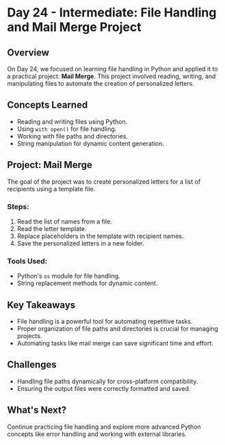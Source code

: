 # Day 24 - Intermediate: File Handling and Mail Merge Project

## Overview
On Day 24, we focused on learning file handling in Python and applied it to a practical project: **Mail Merge**. This project involved reading, writing, and manipulating files to automate the creation of personalized letters.

## Concepts Learned
- Reading and writing files using Python.
- Using `with open()` for file handling.
- Working with file paths and directories.
- String manipulation for dynamic content generation.

## Project: Mail Merge
The goal of the project was to create personalized letters for a list of recipients using a template file.

### Steps:
1. Read the list of names from a file.
2. Read the letter template.
3. Replace placeholders in the template with recipient names.
4. Save the personalized letters in a new folder.

### Tools Used:
- Python's `os` module for file handling.
- String replacement methods for dynamic content.

## Key Takeaways
- File handling is a powerful tool for automating repetitive tasks.
- Proper organization of file paths and directories is crucial for managing projects.
- Automating tasks like mail merge can save significant time and effort.

## Challenges
- Handling file paths dynamically for cross-platform compatibility.
- Ensuring the output files were correctly formatted and saved.

## What's Next?
Continue practicing file handling and explore more advanced Python concepts like error handling and working with external libraries.
